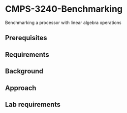 # CMPS-3240-Benchmarking
Benchmarking a processor with linear algebra operations

## Prerequisites

## Requirements

## Background

## Approach

## Lab requirements
